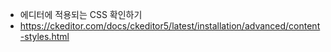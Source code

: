 - 에디터에 적용되는 CSS 확인하기
- https://ckeditor.com/docs/ckeditor5/latest/installation/advanced/content-styles.html
